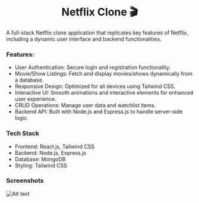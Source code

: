 <h1 align="center">Netflix Clone 🎬</h1>

A full-stack Netflix clone application that replicates key features of Netflix, including a dynamic user interface and backend functionalities.

### Features:

- User Authentication: Secure login and registration functionality.
- Movie/Show Listings: Fetch and display movies/shows dynamically from a database.
- Responsive Design: Optimized for all devices using Tailwind CSS.
- Interactive UI: Smooth animations and interactive elements for enhanced user experience.
- CRUD Operations: Manage user data and watchlist items.
- Backend API: Built with Node.js and Express.js to handle server-side logic.

### Tech Stack

- Frontend: React.js, Tailwind CSS
- Backend: Node.js, Express.js
- Database: MongoDB
- Styling: Tailwind CSS

### Screenshots

![Alt text](screenshot-for-readme.png)
